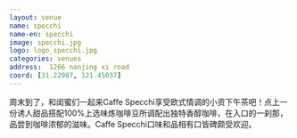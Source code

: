 ```yaml
---
layout: venue
name: specchi
name-en: specchi
image: specchi.jpg
logo: logo_specchi.jpg
categories: venues
address:  1266 nanjing xi road 
coord: [31.22987, 121.45037]
---
```


周末到了，和闺蜜们一起来Caffe Specchi享受欧式情调的小资下午茶吧！点上一份诱人甜品搭配100%上选味炼咖啡豆所调配出独特香醇咖啡，在入口的一刹那，品尝到咖啡浓郁的滋味。Caffe Specchi口味和品相有口皆碑颇受欢迎。
